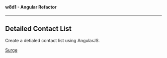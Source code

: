 #### w8d1 - Angular Refactor
---
Detailed Contact List
---

Create a detialed contact list using AngularJS.

[Surge](http://tiy-humdrum-contact-list-hw.surge.sh/)